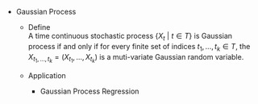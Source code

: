 * Gaussian Process
  - Define  
    A time continuous stochastic process $\{X_t \ |\ t \in T\}$ is Gaussian process if and only if for every finite set of indices $t_1,...,t_k \in T$, the $X_{t_1,...,t_k} = (X_{t_1},...,X_{t_k})$ is a muti-variate Gaussian random variable.

  - Application 
    * Gaussian Process Regression